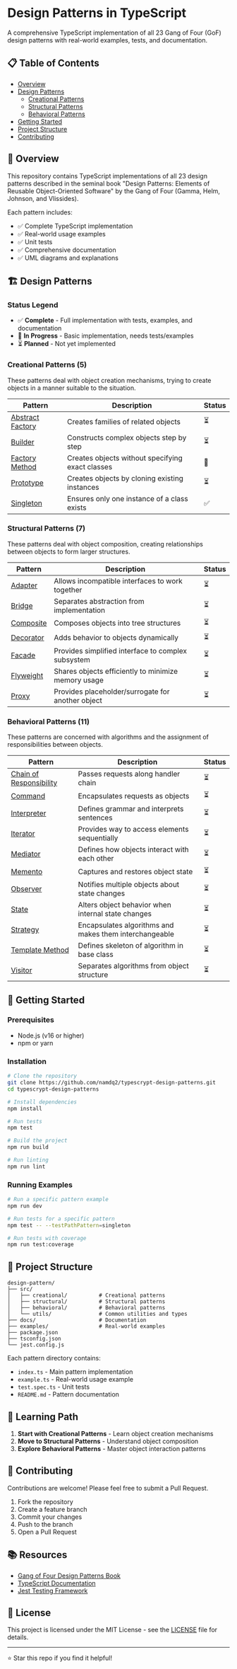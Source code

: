 # Design Patterns in TypeScript

A comprehensive TypeScript implementation of all 23 Gang of Four (GoF) design patterns with real-world examples, tests, and documentation.

## 📋 Table of Contents

- [Overview](#overview)
- [Design Patterns](#design-patterns)
  - [Creational Patterns](#creational-patterns)
  - [Structural Patterns](#structural-patterns)
  - [Behavioral Patterns](#behavioral-patterns)
- [Getting Started](#getting-started)
- [Project Structure](#project-structure)
- [Contributing](#contributing)

## 🎯 Overview

This repository contains TypeScript implementations of all 23 design patterns described in the seminal book "Design Patterns: Elements of Reusable Object-Oriented Software" by the Gang of Four (Gamma, Helm, Johnson, and Vlissides).

Each pattern includes:
- ✅ Complete TypeScript implementation
- ✅ Real-world usage examples
- ✅ Unit tests
- ✅ Comprehensive documentation
- ✅ UML diagrams and explanations

## 🏗️ Design Patterns

### Status Legend
- ✅ **Complete** - Full implementation with tests, examples, and documentation
- 🔄 **In Progress** - Basic implementation, needs tests/examples
- ⏳ **Planned** - Not yet implemented

### Creational Patterns (5)
These patterns deal with object creation mechanisms, trying to create objects in a manner suitable to the situation.

| Pattern | Description | Status |
|---------|-------------|--------|
| [Abstract Factory](./src/creational/abstract-factory/) | Creates families of related objects | ⏳ |
| [Builder](./src/creational/builder/) | Constructs complex objects step by step | ⏳ |
| [Factory Method](./src/creational/factory-method/) | Creates objects without specifying exact classes | 🔄 |
| [Prototype](./src/creational/prototype/) | Creates objects by cloning existing instances | ⏳ |
| [Singleton](./src/creational/singleton/) | Ensures only one instance of a class exists | ✅ |

### Structural Patterns (7)
These patterns deal with object composition, creating relationships between objects to form larger structures.

| Pattern | Description | Status |
|---------|-------------|--------|
| [Adapter](./src/structural/adapter/) | Allows incompatible interfaces to work together | ⏳ |
| [Bridge](./src/structural/bridge/) | Separates abstraction from implementation | ⏳ |
| [Composite](./src/structural/composite/) | Composes objects into tree structures | ⏳ |
| [Decorator](./src/structural/decorator/) | Adds behavior to objects dynamically | ⏳ |
| [Facade](./src/structural/facade/) | Provides simplified interface to complex subsystem | ⏳ |
| [Flyweight](./src/structural/flyweight/) | Shares objects efficiently to minimize memory usage | ⏳ |
| [Proxy](./src/structural/proxy/) | Provides placeholder/surrogate for another object | ⏳ |

### Behavioral Patterns (11)
These patterns are concerned with algorithms and the assignment of responsibilities between objects.

| Pattern | Description | Status |
|---------|-------------|--------|
| [Chain of Responsibility](./src/behavioral/chain-of-responsibility/) | Passes requests along handler chain | ⏳ |
| [Command](./src/behavioral/command/) | Encapsulates requests as objects | ⏳ |
| [Interpreter](./src/behavioral/interpreter/) | Defines grammar and interprets sentences | ⏳ |
| [Iterator](./src/behavioral/iterator/) | Provides way to access elements sequentially | ⏳ |
| [Mediator](./src/behavioral/mediator/) | Defines how objects interact with each other | ⏳ |
| [Memento](./src/behavioral/memento/) | Captures and restores object state | ⏳ |
| [Observer](./src/behavioral/observer/) | Notifies multiple objects about state changes | ⏳ |
| [State](./src/behavioral/state/) | Alters object behavior when internal state changes | ⏳ |
| [Strategy](./src/behavioral/strategy/) | Encapsulates algorithms and makes them interchangeable | ⏳ |
| [Template Method](./src/behavioral/template-method/) | Defines skeleton of algorithm in base class | ⏳ |
| [Visitor](./src/behavioral/visitor/) | Separates algorithms from object structure | ⏳ |

## 🚀 Getting Started

### Prerequisites
- Node.js (v16 or higher)
- npm or yarn

### Installation
```bash
# Clone the repository
git clone https://github.com/namdq2/typescrypt-design-patterns.git
cd typescrypt-design-patterns

# Install dependencies
npm install

# Run tests
npm test

# Build the project
npm run build

# Run linting
npm run lint
```

### Running Examples
```bash
# Run a specific pattern example
npm run dev

# Run tests for a specific pattern
npm test -- --testPathPattern=singleton

# Run tests with coverage
npm run test:coverage
```

## 📁 Project Structure

```
design-pattern/
├── src/
│   ├── creational/          # Creational patterns
│   ├── structural/          # Structural patterns
│   ├── behavioral/          # Behavioral patterns
│   └── utils/               # Common utilities and types
├── docs/                    # Documentation
├── examples/                # Real-world examples
├── package.json
├── tsconfig.json
└── jest.config.js
```

Each pattern directory contains:
- `index.ts` - Main pattern implementation
- `example.ts` - Real-world usage example
- `test.spec.ts` - Unit tests
- `README.md` - Pattern documentation

## 🎯 Learning Path

1. **Start with Creational Patterns** - Learn object creation mechanisms
2. **Move to Structural Patterns** - Understand object composition
3. **Explore Behavioral Patterns** - Master object interaction patterns

## 🤝 Contributing

Contributions are welcome! Please feel free to submit a Pull Request.

1. Fork the repository
2. Create a feature branch
3. Commit your changes
4. Push to the branch
5. Open a Pull Request

## 📚 Resources

- [Gang of Four Design Patterns Book](https://www.amazon.com/Design-Patterns-Elements-Reusable-Object-Oriented/dp/0201633612)
- [TypeScript Documentation](https://www.typescriptlang.org/docs/)
- [Jest Testing Framework](https://jestjs.io/docs/getting-started)

## 📄 License

This project is licensed under the MIT License - see the [LICENSE](LICENSE) file for details.

---

⭐ Star this repo if you find it helpful!